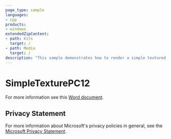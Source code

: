 ```yaml
---
page_type: sample
languages:
- cpp
products:
- windows
extendedZipContent:
- path: Kits
  target: /
- path: Media
  target: /
description: "This sample demonstrates how to render a simple textured quad using Direct3D 12."
---
```


# SimpleTexturePC12

For more information see this [Word document](https://github.com/microsoft/Xbox-ATG-Samples/blob/master/PCSamples/IntroGraphics/SimpleTexturePC12/Readme.docx).

## Privacy Statement

For more information about Microsoft's privacy policies in general, see the [Microsoft Privacy Statement](https://privacy.microsoft.com/en-us/privacystatement/).
